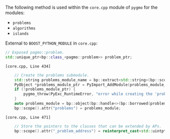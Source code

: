 The following method is used within the `core.cpp` module of `pygmo` for the modules:

- `problems`
- `algorithms`
- `islands`

External to `BOOST_PYTHON_MODULE` in `core.cpp`:

```cpp
// Exposed pagmo::problem.
std::unique_ptr<bp::class_<pagmo::problem>> problem_ptr;
```

`[core.cpp, Line 434]` 

```cpp
    // Create the problems submodule.
    std::string problems_module_name = bp::extract<std::string>(bp::scope().attr("__name__") + ".problems");
    PyObject *problems_module_ptr = PyImport_AddModule(problems_module_name.c_str());
    if (!problems_module_ptr) {
        pygmo_throw(PyExc_RuntimeError, "error while creating the 'problems' submodule");
    }
    auto problems_module = bp::object(bp::handle<>(bp::borrowed(problems_module_ptr)));
    bp::scope().attr("problems") = problems_module;
```

`[core.cpp, Line 471]` 

```cpp
    // Store the pointers to the classes that can be extended by APs.
    bp::scope().attr("_problem_address") = reinterpret_cast<std::uintptr_t>(&pygmo::problem_ptr);
```